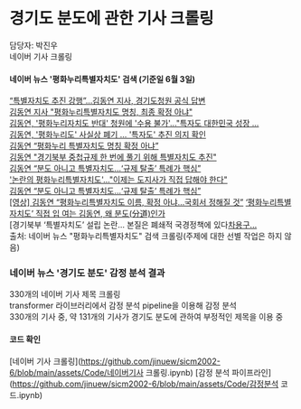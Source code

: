 # 경기도 분도에 관한 기사 크롤링

담당자: 박진우<br>
네이버 기사 크롤링<br>

#### 네이버 뉴스 '평화누리특별자치도' 검색 (기준일 6월 3일)
[“특별자치도 추진 강행”…김동연 지사, 경기도청원 공식 답변](https://www.news1.kr/articles/5434859)<br> 
[김동연 지사 "평화누리특별자치도 명칭, 최종 확정 아냐"](https://www.newsis.com/view/?id=NISX20240529_0002753802&cID=14001&pID=14000)<br>
[김동연, '평화누리자치도 반대' 청원에 '수용 불가'…"특자도 대한민국 성장 ...](http://news.tf.co.kr/read/national/2103361.htm)<br>
[김동연, '평화누리도' 사실상 폐기 … '특자도' 추진 의지 확인](https://gg.newdaily.co.kr/site/data/html/2024/06/03/2024060300008.html)<br>
[김동연 “평화누리 특별자치도 명칭 확정 아냐”](https://www.hankookilbo.com/News/Read/A2024053009170005040?did=NA)<br>
[김동연 "경기북부 중첩규제 한 번에 풀기 위해 특별자치도 추진"](https://www.yna.co.kr/view/AKR20240530000600060?input=1195m)<br>
[김동연 “분도 아니고 특별자치도…‘규제 탈출’ 특례가 핵심”](https://www.yna.co.kr/view/AKR20240530000600060?input=1195m)<br>
['논란의 평화누리특별자치도'..."이제는 도지사가 직접 답해야 한다"](https://www.kgnews.co.kr/news/article.html?no=795744)<br>
[김동연 “분도 아니고 특별자치도…‘규제 탈출’ 특례가 핵심”](https://www.kgnews.co.kr/news/article.html?no=795744)<br>
[[영상] 김동연 “평화누리특별자치도 이름, 확정 아냐…국회서 정해질 것”](https://www.kyeonggi.com/article/20240529580387<br>)
[‘평화누리특별자치도’ 직접 입 여는 김동연, 왜 분도(分道)인가](http://www.edaily.co.kr/news/newspath.asp?newsid=02781446638893840)<br>
[경기북부 ‘특별자치도’ 설립 논란… 본질은 폐쇄적 국경정책에 있다[차용구...](https://www.seoul.co.kr/news/plan/via-historia/2024/06/03/20240603018001?wlog_tag3=naver)<br>
출처: 네이버 뉴스 "평화누리특별자치도" 검색 크롤링(주제에 대한 선별 작업은 하지 않음)

### 네이버 뉴스 '경기도 분도' 감정 분석 결과
330개의 네이버 기사 제목 크롤링<br>
transformer 라이브러리에서 감정 분석 pipeline을 이용해 감정 분석<br>
330개의 기사 중, 약 131개의 기사가 경기도 분도에 관하여 부정적인 제목을 이용 중<br>


#### 코드 확인
[네이버 기사 크롤링](https://github.com/jinuew/sicm2002-6/blob/main/assets/Code/네이버기사 크롤링.ipynb)
[감정 분석 파이프라인](https://github.com/jinuew/sicm2002-6/blob/main/assets/Code/감정분석 코드.ipynb)
